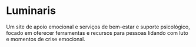 # Luminaris
Um site de apoio emocional e serviços de bem-estar e suporte psicológico, focado em oferecer ferramentas e recursos para pessoas lidando com luto e momentos de crise emocional.
